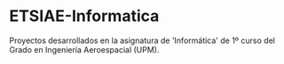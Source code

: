 # ETSIAE-Informatica
Proyectos desarrollados en la asignatura de 'Informática' de 1º curso del Grado en Ingeniería Aeroespacial (UPM).
